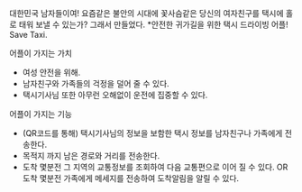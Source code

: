 대한민국 남자들이여! 
요즘같은 불안의 시대에 꽃사슴같은 당신의 여자친구를 택시에 홀로 태워 보낼 수 있는가?
그래서 만들었다. 
*안전한 귀가길을 위한 택시 드라이빙 어플!
Save Taxi.

어플이 가지는 가치
- 여성 안전을 위해.
- 남자친구와 가족들의 걱정을 덜어 줄 수 있다.
- 택시기사님 또한 아무런 오해없이 운전에 집중할 수 있다.

어플이 가지는 기능
- (QR코드를 통해) 택시기사님의 정보을 보함한 택시 정보를 남자친구나 가족에게 전송한다.
- 목적지 까지 남은 경로와 거리를 전송한다.
- 도착 몇분전 그 지역의 교통정보를 조회하여 다음 교통편으로 이어 질 수 있다. OR 
 도착 몇분전 가족에게 메세지를 전송하여 도착알림을 알릴 수 있다.
